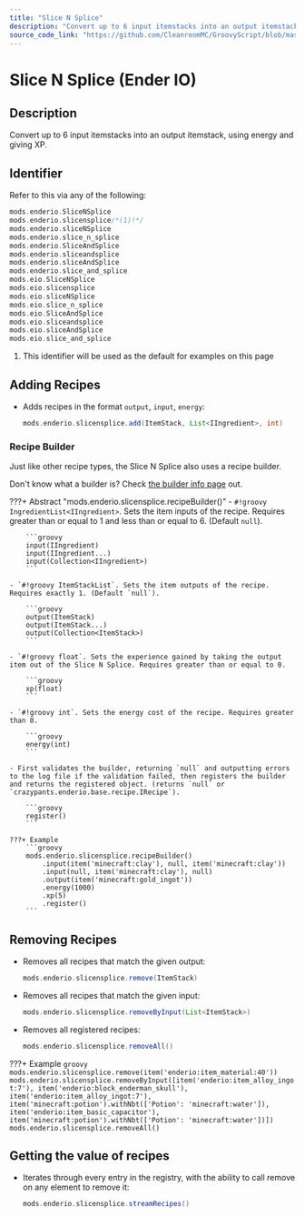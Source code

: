 ```yaml
---
title: "Slice N Splice"
description: "Convert up to 6 input itemstacks into an output itemstack, using energy and giving XP."
source_code_link: "https://github.com/CleanroomMC/GroovyScript/blob/master/src/main/java/com/cleanroommc/groovyscript/compat/mods/enderio/SliceNSplice.java"
---
```


# Slice N Splice (Ender IO)

## Description

Convert up to 6 input itemstacks into an output itemstack, using energy and giving XP.

## Identifier

Refer to this via any of the following:

```groovy hl_lines="2"
mods.enderio.SliceNSplice
mods.enderio.slicensplice/*(1)!*/
mods.enderio.sliceNSplice
mods.enderio.slice_n_splice
mods.enderio.SliceAndSplice
mods.enderio.sliceandsplice
mods.enderio.sliceAndSplice
mods.enderio.slice_and_splice
mods.eio.SliceNSplice
mods.eio.slicensplice
mods.eio.sliceNSplice
mods.eio.slice_n_splice
mods.eio.SliceAndSplice
mods.eio.sliceandsplice
mods.eio.sliceAndSplice
mods.eio.slice_and_splice
```

1. This identifier will be used as the default for examples on this page

## Adding Recipes

- Adds recipes in the format `output`, `input`, `energy`:

    ```groovy
    mods.enderio.slicensplice.add(ItemStack, List<IIngredient>, int)
    ```


### Recipe Builder

Just like other recipe types, the Slice N Splice also uses a recipe builder.

Don't know what a builder is? Check [the builder info page](../../../groovy/builder.md) out.

???+ Abstract "mods.enderio.slicensplice.recipeBuilder()"
    - `#!groovy IngredientList<IIngredient>`. Sets the item inputs of the recipe. Requires greater than or equal to 1 and less than or equal to 6. (Default `null`).

        ```groovy
        input(IIngredient)
        input(IIngredient...)
        input(Collection<IIngredient>)
        ```

    - `#!groovy ItemStackList`. Sets the item outputs of the recipe. Requires exactly 1. (Default `null`).

        ```groovy
        output(ItemStack)
        output(ItemStack...)
        output(Collection<ItemStack>)
        ```

    - `#!groovy float`. Sets the experience gained by taking the output item out of the Slice N Splice. Requires greater than or equal to 0.

        ```groovy
        xp(float)
        ```

    - `#!groovy int`. Sets the energy cost of the recipe. Requires greater than 0.

        ```groovy
        energy(int)
        ```

    - First validates the builder, returning `null` and outputting errors to the log file if the validation failed, then registers the builder and returns the registered object. (returns `null` or `crazypants.enderio.base.recipe.IRecipe`).

        ```groovy
        register()
        ```

    ???+ Example
        ```groovy
        mods.enderio.slicensplice.recipeBuilder()
            .input(item('minecraft:clay'), null, item('minecraft:clay'))
            .input(null, item('minecraft:clay'), null)
            .output(item('minecraft:gold_ingot'))
            .energy(1000)
            .xp(5)
            .register()
        ```



## Removing Recipes

- Removes all recipes that match the given output:

    ```groovy
    mods.enderio.slicensplice.remove(ItemStack)
    ```

- Removes all recipes that match the given input:

    ```groovy
    mods.enderio.slicensplice.removeByInput(List<ItemStack>)
    ```

- Removes all registered recipes:

    ```groovy
    mods.enderio.slicensplice.removeAll()
    ```

???+ Example
    ```groovy
    mods.enderio.slicensplice.remove(item('enderio:item_material:40'))
    mods.enderio.slicensplice.removeByInput([item('enderio:item_alloy_ingot:7'), item('enderio:block_enderman_skull'), item('enderio:item_alloy_ingot:7'), item('minecraft:potion').withNbt(['Potion': 'minecraft:water']), item('enderio:item_basic_capacitor'), item('minecraft:potion').withNbt(['Potion': 'minecraft:water'])])
    mods.enderio.slicensplice.removeAll()
    ```

## Getting the value of recipes

- Iterates through every entry in the registry, with the ability to call remove on any element to remove it:

    ```groovy
    mods.enderio.slicensplice.streamRecipes()
    ```
